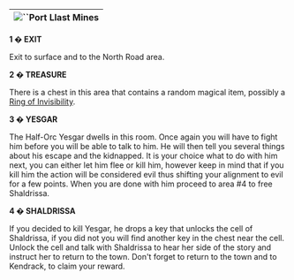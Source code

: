 | ![](https://www.gamebanshee.com/neverwinternights/nwnwalkthrough/maps/portllast_mines.jpg)``Port Llast Mines |
| :---------------------------------------------------------------------------------------------------------------: |

**1 � EXIT**

Exit to surface and to the North Road area.

**2 � TREASURE**

There is a chest in this area that contains a random magical item, possibly a [Ring of Invisibility](https://www.gamebanshee.com/neverwinternights/nwnwalkthrough/portllastmines.php#null).

**3 � YESGAR**

The Half-Orc Yesgar dwells in this room. Once again you will have to fight him before you will be able to talk to him. He will then tell you several things about his escape and the kidnapped. It is your choice what to do with him next, you can either let him flee or kill him, however keep in mind that if you kill him the action will be considered evil thus shifting your alignment to evil for a few points. When you are done with him proceed to area #4 to free Shaldrissa.

**4 � SHALDRISSA**

If you decided to kill Yesgar, he drops a key that unlocks the cell of Shaldrissa, if you did not you will find another key in the chest near the cell. Unlock the cell and talk with Shaldrissa to hear her side of the story and instruct her to return to the town. Don't forget to return to the town and to Kendrack, to claim your reward.
